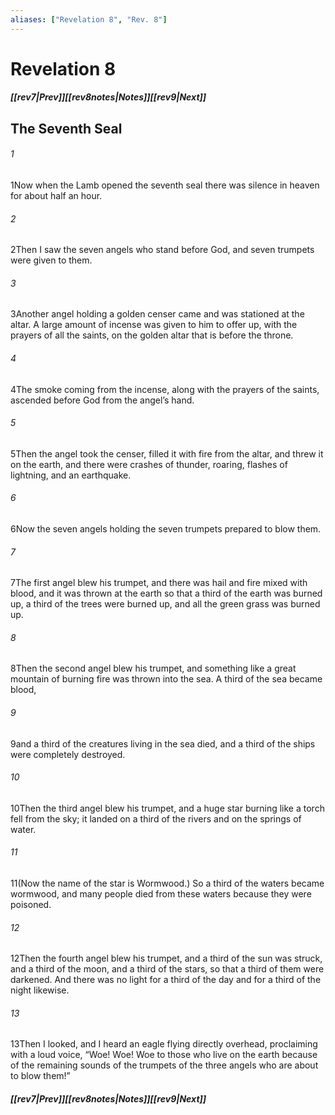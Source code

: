 ```yaml
---
aliases: ["Revelation 8", "Rev. 8"]
---
```

# Revelation 8
##### <span class=arrow-left></span>[[rev7|Prev]]<span class=navigation-separator></span>[[rev8notes|Notes]]<span class=navigation-separator></span>[[rev9|Next]]<span class=arrow-right></span>
## The Seventh Seal
###### 1
<span class=verse-first>1</span>Now when the Lamb opened the seventh seal there was silence in heaven for about half an hour.
###### 2
<span class=verse-body>2</span>Then I saw the seven angels who stand before God, and seven trumpets were given to them.
<div class=paragraph-break></div>

###### 3
<span class=verse-first>3</span>Another angel holding a golden censer came and was stationed at the altar. A large amount of incense was given to him to offer up, with the prayers of all the saints, on the golden altar that is before the throne.
###### 4
<span class=verse-body>4</span>The smoke coming from the incense, along with the prayers of the saints, ascended before God from the angel’s hand.
###### 5
<span class=verse-body>5</span>Then the angel took the censer, filled it with fire from the altar, and threw it on the earth, and there were crashes of thunder, roaring, flashes of lightning, and an earthquake.
<div class=paragraph-break></div>

###### 6
<span class=verse-first>6</span>Now the seven angels holding the seven trumpets prepared to blow them.
<div class=paragraph-break></div>

###### 7
<span class=verse-first>7</span>The first angel blew his trumpet, and there was hail and fire mixed with blood, and it was thrown at the earth so that a third of the earth was burned up, a third of the trees were burned up, and all the green grass was burned up.
<div class=paragraph-break></div>

###### 8
<span class=verse-first>8</span>Then the second angel blew his trumpet, and something like a great mountain of burning fire was thrown into the sea. A third of the sea became blood,
###### 9
<span class=verse-body>9</span>and a third of the creatures living in the sea died, and a third of the ships were completely destroyed.
<div class=paragraph-break></div>

###### 10
<span class=verse-first>10</span>Then the third angel blew his trumpet, and a huge star burning like a torch fell from the sky; it landed on a third of the rivers and on the springs of water.
###### 11
<span class=verse-body>11</span>(Now the name of the star is Wormwood.) So a third of the waters became wormwood, and many people died from these waters because they were poisoned.
<div class=paragraph-break></div>

###### 12
<span class=verse-first>12</span>Then the fourth angel blew his trumpet, and a third of the sun was struck, and a third of the moon, and a third of the stars, so that a third of them were darkened. And there was no light for a third of the day and for a third of the night likewise.
<div class=paragraph-break></div>

###### 13
<span class=verse-first>13</span>Then I looked, and I heard an eagle flying directly overhead, proclaiming with a loud voice, “Woe! Woe! Woe to those who live on the earth because of the remaining sounds of the trumpets of the three angels who are about to blow them!”
##### <span class=arrow-left></span>[[rev7|Prev]]<span class=navigation-separator></span>[[rev8notes|Notes]]<span class=navigation-separator></span>[[rev9|Next]]<span class=arrow-right></span>